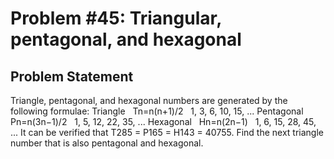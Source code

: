 # Problem #45: Triangular, pentagonal, and hexagonal 

## Problem Statement 

Triangle, pentagonal, and hexagonal numbers are generated by the following formulae:
Triangle
 
Tn=n(n+1)/2
 
1, 3, 6, 10, 15, ...
Pentagonal
 
Pn=n(3n−1)/2
 
1, 5, 12, 22, 35, ...
Hexagonal
 
Hn=n(2n−1)
 
1, 6, 15, 28, 45, ...
It can be verified that T285 = P165 = H143 = 40755.
Find the next triangle number that is also pentagonal and hexagonal.
